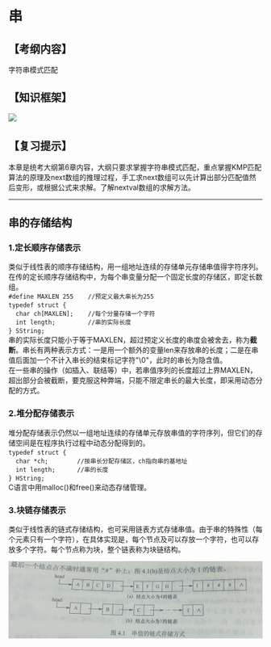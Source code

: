 # 串  
## 【考纲内容】  
字符串模式匹配  

## 【知识框架】  

![](/assets/串.png)

## 【复习提示】  
本章是统考大纲第6章内容，大纲只要求掌握字符串模式匹配，重点掌握KMP匹配算法的原理及next数组的推理过程，手工求next数组可以先计算出部分匹配值然后变形，或根据公式来求解。了解nextval数组的求解方法。  

---

## 串的存储结构  
### 1.定长顺序存储表示  
类似于线性表的顺序存储结构，用一组地址连续的存储单元存储串值得字符序列。在传的定长顺序存储结构中，为每个串变量分配一个固定长度的存储区，即定长数组。  
`#define MAXLEN 255    //预定义最大串长为255`  
`typedef struct {`  
`  char ch[MAXLEN];    //每个分量存储一个字符`  
`  int length;         //串的实际长度`  
`} SString;`  
串的实际长度只能小于等于MAXLEN，超过预定义长度的串度会被舍去，称为**截断**。串长有两种表示方式：一是用一个额外的变量len来存放串的长度；二是在串值后面加一个不计入串长的结束标记字符"\0"，此时的串长为隐含值。  
在一些串的操作（如插入、联结等）中，若串值序列的长度超过上界MAXLEN，超出部分会被截断，要克服这种弊端，只能不限定串长的最大长度，即采用动态分配的方式。  

### 2.堆分配存储表示  
堆分配存储表示仍然以一组地址连续的存储单元存放串值的字符序列，但它们的存储空间是在程序执行过程中动态分配得到的。  
`typedef struct {`  
`  char *ch;        //按串长分配存储区，ch指向串的基地址`  
`  int length;      //串的长度`  
`} HString;`  
C语言中用malloc()和free()来动态存储管理。  

### 3.块链存储表示  
类似于线性表的链式存储结构，也可采用链表方式存储串值。由于串的特殊性（每个元素只有一个字符），在具体实现是，每个节点及可以存放一个字符，也可以存放多个字符。每个节点称为块，整个链表称为块链结构。  

![](/assets/块链结构.png)
